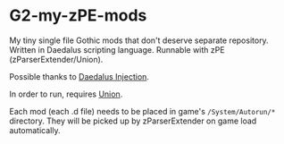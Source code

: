 # G2-my-zPE-mods
My tiny single file Gothic mods that don't deserve separate repository. Written in Daedalus scripting language. Runnable with zPE (zParserExtender/Union).

Possible thanks to [Daedalus Injection](https://gothic-modding-community.github.io/gmc/zengin/scripts/extenders/zparserextender/daedalus_injection/).

In order to run, requires [Union](https://drive.google.com/file/d/1AkU5qvxIx7zc3kdpGAwlgA-2WiGS7sU5/view). 

Each mod (each .d file) needs to be placed in game's `/System/Autorun/*` directory. They will be picked up by zParserExtender on game load automatically.
